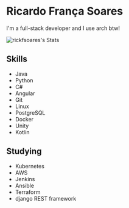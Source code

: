 # Ricardo França Soares

I'm a full-stack developer and I use arch btw!

![rickfsoares's Stats](https://github-readme-stats.vercel.app/api?username=rickfsoares&theme=nord&show_icons=true&hide_border=true&count_private=true)

## Skills
- Java
- Python
- C#
- Angular
- Git
- Linux
- PostgreSQL
- Docker
- Unity
- Kotlin

## Studying
- Kubernetes
- AWS
- Jenkins
- Ansible
- Terraform
- django REST framework



